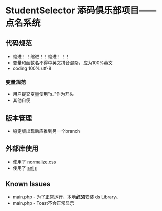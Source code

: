# StudentSelector 添码俱乐部项目——点名系统
## 代码规范
- 缩进！！缩进！！缩进！！！
- 变量和函数名不得中英文拼音混杂，应为100%英文
- coding 100% utf-8
### 变量规范
- 用户提交变量使用"s_"作为开头
- 其他自便
## 版本管理
- 稳定版出现后应推到另一个branch

## 外部库使用
- 使用了 [normalize.css](https://github.com/necolas/normalize.css)
- 使用了 [anijs](https://github.com/anijs/anijs)

## Known Issues
- main.php - 为了正常运行，本地**必须**安装 ds Library。
- main.php - Toast不会正常显示

